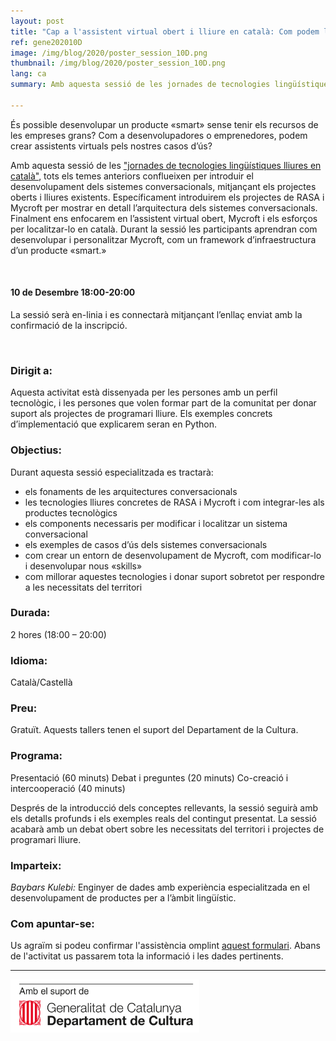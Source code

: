 ```yaml
---
layout: post
title: "Cap a l'assistent virtual obert i lliure en català: Com podem localitzar Mycroft?"
ref: gene202010D
image: /img/blog/2020/poster_session_10D.png
thumbnail: /img/blog/2020/poster_session_10D.png
lang: ca
summary: Amb aquesta sessió de les jornades de tecnologies lingüístiques lliures en català, tots els temes anteriors conflueixen per introduir el desenvolupament dels sistemes conversacionals, mitjançant els projectes oberts i lliures existents. Específicament ens enfocarem en l’assistent virtual obert, Mycroft i els esforços per localitzar-lo en català. Durant la sessió les participants aprendran com desenvolupar i personalitzar Mycroft, com un framework d’infraestructura d’un producte «smart.»

---
```


És possible desenvolupar un producte «smart» sense tenir els recursos de les empreses grans? Com a desenvolupadores o emprenedores, podem crear assistents virtuals pels nostres casos d’ús? 

Amb aquesta sessió de les ["jornades de tecnologies lingüístiques lliures en català"][jornades], tots els temes anteriors conflueixen per introduir el desenvolupament dels sistemes conversacionals, mitjançant els projectes oberts i lliures existents. Específicament introduirem els projectes de RASA i Mycroft per mostrar en detall l’arquitectura dels sistemes conversacionals. Finalment ens enfocarem en l’assistent virtual obert, Mycroft i els esforços per localitzar-lo en català. Durant la sessió les participants aprendran com desenvolupar i personalitzar Mycroft, com un framework d’infraestructura d’un producte «smart.»

<br/>

#### 10 de Desembre 18:00-20:00
La sessió serà en-linia i es connectarà mitjançant l’enllaç enviat amb la confirmació de la inscripció.

<br/>

### Dirigit a:
Aquesta activitat està dissenyada per les persones amb un perfil tecnològic, i les persones que volen  formar part de la comunitat per donar suport als projectes de programari lliure. Els exemples concrets d’implementació que explicarem seran en Python.

### Objectius:
Durant aquesta sessió especialitzada es tractarà:
* els fonaments de les arquitectures conversacionals
* les tecnologies lliures concretes de RASA i Mycroft i com integrar-les als productes tecnològics
* els components necessaris per modificar i localitzar un sistema conversacional
* els exemples de casos d’ús dels sistemes conversacionals
* com crear un entorn de desenvolupament de Mycroft, com modificar-lo i desenvolupar nous «skills»
* com millorar aquestes tecnologies i donar suport sobretot per respondre a les necessitats del territori

### Durada:
2 hores (18:00 – 20:00)

### Idioma:
Català/Castellà

### Preu:
Gratuït. Aquests tallers tenen el suport del Departament de la Cultura.

### Programa:
Presentació (60 minuts) Debat i preguntes (20 minuts) Co-creació i intercooperació (40 minuts)

Després de la introducció dels conceptes rellevants, la sessió seguirà amb els detalls profunds i els exemples reals del contingut presentat. La sessió acabarà amb un debat obert sobre les necessitats del territori i projectes de programari lliure.

### Imparteix:
_Baybars Kulebi:_ Enginyer de dades amb experiència especialitzada en el desenvolupament de productes per a l’àmbit lingüístic.

### Com apuntar-se:
Us agraïm si podeu confirmar l'assistència omplint [aquest formulari](https://limesurvey.collectivat.cat/index.php?r=survey/index&sid=494293&lang=ca). Abans de l'activitat us passarem tota la informació i les dades pertinents.

---
<img src="/img/logo_generalitat.png" width="60%"/>

[jornades]: /blog/2020-11-06-jornades-de-tecnologies-lliures-de-la-parla/
